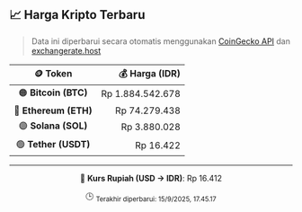 

<!-- HARGA_KRIPTO -->
## 📈 Harga Kripto Terbaru

> Data ini diperbarui secara otomatis menggunakan [CoinGecko API](https://www.coingecko.com/) dan [exchangerate.host](https://exchangerate.host/)

<div align="center">

| 🪙 Token | 💰 Harga (IDR) |
|:------:|---------------:|
| 🟠 **Bitcoin (BTC)**   | Rp 1.884.542.678 |
| 🔵 **Ethereum (ETH)**  | Rp 74.279.438 |
| 🟣 **Solana (SOL)**    | Rp 3.880.028 |
| 🟢 **Tether (USDT)**   | Rp 16.422 |

---

💱 **Kurs Rupiah (USD → IDR)**: Rp 16.412

🕒 <sub>Terakhir diperbarui: 15/9/2025, 17.45.17</sub>

</div>
<!-- /HARGA_KRIPTO -->
